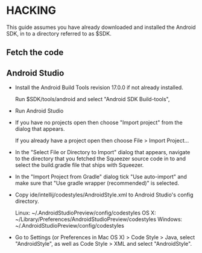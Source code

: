 HACKING
=======

This guide assumes you have already downloaded and installed the Android
SDK, in to a directory referred to as $SDK.

Fetch the code
--------------


Android Studio
--------------

*   Install the Android Build Tools revision 17.0.0 if not already installed.

    Run $SDK/tools/android and select "Android SDK Build-tools",

*   Run Android Studio

*   If you have no projects open then choose "Import project" from the dialog
    that appears.

    If you already have a project open then choose File > Import Project...

*   In the "Select File or Directory to Import" dialog that appears, navigate
    to the directory that you fetched the Squeezer source code in to and
    select the build.gradle file that ships with Squeezer.

*   In the "Import Project from Gradle" dialog tick "Use auto-import" and
    make sure that "Use gradle wrapper (recommended)" is selected.

*   Copy ide/intellij/codestyles/AndroidStyle.xml to Android Studio's config
    directory.

    Linux: ~/.AndroidStudioPreview/config/codestyles
    OS X: ~/Library/Preferences/AndroidStudioPreview/codestyles
    Windows: ~/.AndroidStudioPreview/config/codestyles

*   Go to Settings (or Preferences in Mac OS X) > Code Style > Java, select
    "AndroidStyle", as well as Code Style > XML and select "AndroidStyle".
